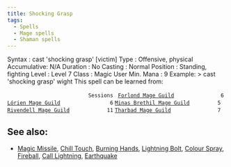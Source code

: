 ```yaml
---
title: Shocking Grasp
tags:
  - Spells
  - Mage spells
  - Shaman spells
---
```

Syntax : cast 'shocking grasp' \[victim\] Type : Offensive, physical
Accumulative: N/A Duration : No Casting : Normal Position : Standing,
fighting Level : Level 7 Class : Magic User Min. Mana : 9 Example: \>
cast 'shocking grasp' wight This spell can be learned from:

`                          Sessions `
[`Forlond Mage Guild`](Forlond_Mage_Guild "wikilink")`               6`
[`Lórien Mage Guild`](Lórien_Mage_Guild "wikilink")`                6`
[`Minas Brethil Mage Guild`](Minas_Brethil_Mage_Guild "wikilink")`         5`
[`Rivendell Mage Guild`](Rivendell_Mage_Guild "wikilink")`            11`
[`Tharbad Mage Guild`](Tharbad_Mage_Guild "wikilink")`               7`

## See also:

- [Magic Missile](Magic_Missile "wikilink"), [Chill
  Touch](Chill_Touch "wikilink"), [Burning
  Hands](Burning_Hands "wikilink"), [Lightning
  Bolt](Lightning_Bolt "wikilink"), [Colour
  Spray](Colour_Spray "wikilink"), [Fireball](Fireball "wikilink"),
  [Call Lightning](Call_Lightning "wikilink"),
  [Earthquake](Earthquake "wikilink")
  